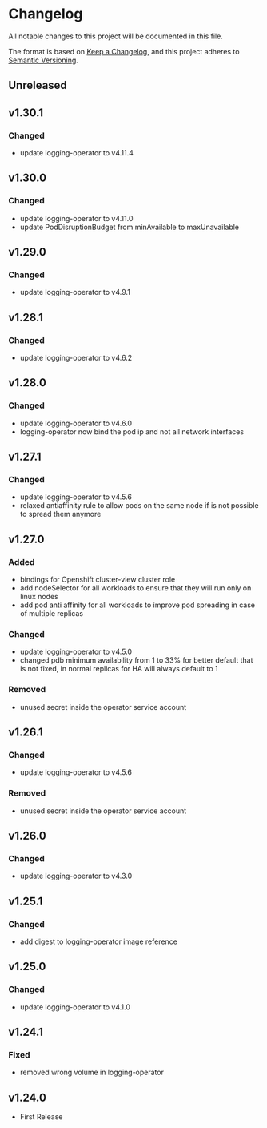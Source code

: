 # Changelog

All notable changes to this project will be documented in this file.

The format is based on [Keep a Changelog](https://keepachangelog.com/en/1.0.0/),
and this project adheres to [Semantic Versioning](https://semver.org/spec/v2.0.0.html).

## Unreleased

## v1.30.1

### Changed

- update logging-operator to v4.11.4

## v1.30.0

### Changed

- update logging-operator to v4.11.0
- update PodDisruptionBudget from minAvailable to maxUnavailable

## v1.29.0

### Changed

- update logging-operator to v4.9.1

## v1.28.1

### Changed

- update logging-operator to v4.6.2

## v1.28.0

### Changed

- update logging-operator to v4.6.0
- logging-operator now bind the pod ip and not all network interfaces

## v1.27.1

### Changed

- update logging-operator to v4.5.6
- relaxed antiaffinity rule to allow pods on the same node if is not possible to spread them anymore

## v1.27.0

### Added

- bindings for Openshift cluster-view cluster role
- add nodeSelector for all workloads to ensure that they will run only on linux nodes
- add pod anti affinity for all workloads to improve pod spreading in case of multiple replicas

### Changed

- update logging-operator to v4.5.0
- changed pdb minimum availability from 1 to 33% for better default that is not fixed, in normal replicas for HA will
	always default to 1

### Removed

- unused secret inside the operator service account

## v1.26.1

### Changed

- update logging-operator to v4.5.6

### Removed

- unused secret inside the operator service account

## v1.26.0

### Changed

- update logging-operator to v4.3.0

## v1.25.1

### Changed

- add digest to logging-operator image reference

## v1.25.0

### Changed

- update logging-operator to v4.1.0

## v1.24.1

### Fixed

- removed wrong volume in logging-operator

## v1.24.0

- First Release
